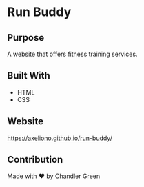 # Run Buddy

## Purpose
A website that offers fitness training services.

## Built With
* HTML
* CSS

## Website
https://axeliono.github.io/run-buddy/

## Contribution
Made with ❤️ by Chandler Green
